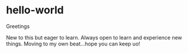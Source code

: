# hello-world

Greetings

New to this but eager to learn. Always open to learn and experience new things. 
Moving to my own beat...hope you can keep uo!
